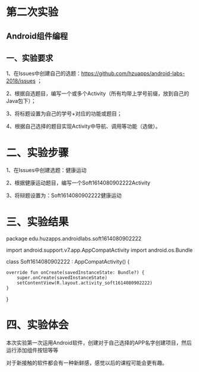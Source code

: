 # 第二次实验

## Android组件编程 

## 一、实验要求

1、在Issues中创建自己的选题：https://github.com/hzuapps/android-labs-2018/issues ；

2、根据自选题目，编写一个或多个Activity（所有均带上学号前缀，放到自己的Java包下）；

3、将标题设置为自己的学号+对应的功能或题目；

4、根据自己选择的题目实现Activity中导航、调用等功能（选做）。

# 二、实验步骤

1、在Issues中创建选题：健康运动

2、根据健康运动题目，编写一个Soft1614080902222Activity

3、将辩题设置为：Soft1614080902222健康运动

# 三、实验结果

package edu.huzapps.androidlabs.soft1614080902222

import android.support.v7.app.AppCompatActivity
import android.os.Bundle

class Soft1614080902222 : AppCompatActivity() {

    override fun onCreate(savedInstanceState: Bundle?) {
        super.onCreate(savedInstanceState)
        setContentView(R.layout.activity_soft1614080902222)
    }
}
# 四、实验体会

本次实验第一次运用Android软件，创建对于自己选择的APP名字创建项目，然后运行添加组件按钮等等

  对于新接触的软件都会有一种新鲜感，感觉以后的课程可能会更有趣。
